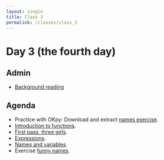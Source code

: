 ```yaml
---
layout: single
title: Class 3
permalink: /classes/class_3
---
```


# Day 3 (the fourth day)

## Admin

* [Background reading](../background_reading)

## Agenda

* Practice with OKpy: Download and extract [names
  exercise](../exercises/basic_names.zip).
* [Introduction to functions](../chapters/02/functions).
* [First pass, three girls](../chapters/02/first_pass_three_girls).
* [Expressions](../chapters/02/Expressions).
* [Names and variables](../chapters/02/Names).
* Exercise [funny names](../exercises/names).
